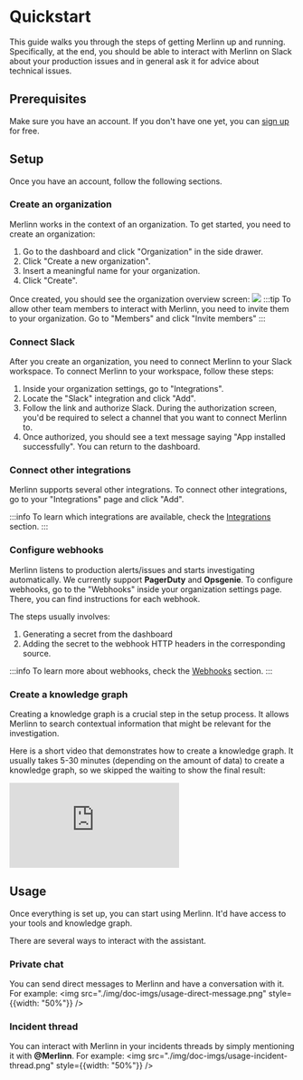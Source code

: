 # Quickstart

This guide walks you through the steps of getting Merlinn up and running. Specifically, at the end, you should be able to interact with Merlinn on Slack about your production issues and in general ask it for advice about technical issues.

## Prerequisites

Make sure you have an account. If you don't have one yet, you can [sign up](https://app.merlinn.co/) for free.

## Setup

Once you have an account, follow the following sections.

### Create an organization

Merlinn works in the context of an organization. To get started, you need to create an organization:

1. Go to the dashboard and click "Organization" in the side drawer.
2. Click "Create a new organization".
3. Insert a meaningful name for your organization.
4. Click "Create".

Once created, you should see the organization overview screen:
<img src="./img/doc-imgs/organization-overview.png" />
:::tip
To allow other team members to interact with Merlinn, you need to invite them to your organization. Go to "Members" and click "Invite members"
:::

### Connect Slack

After you create an organization, you need to connect Merlinn to your Slack workspace. To connect Merlinn to your workspace, follow these steps:

1. Inside your organization settings, go to "Integrations".
2. Locate the "Slack" integration and click "Add".
3. Follow the link and authorize Slack. During the authorization screen, you'd be required to select a channel that you want to connect Merlinn to.
4. Once authorized, you should see a text message saying "App installed successfully". You can return to the dashboard.

### Connect other integrations

Merlinn supports several other integrations. To connect other integrations, go to your "Integrations" page and click "Add".

:::info
To learn which integrations are available, check the [Integrations](./03-Integrations/01-Slack.md) section.
:::

### Configure webhooks

Merlinn listens to production alerts/issues and starts investigating automatically. We currently support **PagerDuty** and **Opsgenie**.
To configure webhooks, go to the "Webhooks" inside your organization settings page. There, you can find instructions for each webhook.

The steps usually involves:

1. Generating a secret from the dashboard
2. Adding the secret to the webhook HTTP headers in the corresponding source.

:::info
To learn more about webhooks, check the [Webhooks](./04-Webhooks/01-PagerDuty.md) section.
:::

### Create a knowledge graph

Creating a knowledge graph is a crucial step in the setup process. It allows Merlinn to search contextual
information that might be relevant for the investigation.

Here is a short video that demonstrates how to create a knowledge graph. It usually takes 5-30 minutes (depending on the amount of data) to create a knowledge graph, so we skipped the waiting to show the final result:

<div style={{ position: 'relative', paddingBottom: '57.50798722044729%', height: 0 }}>
    <iframe
    src="https://www.loom.com/embed/8e11837657df42f5b7d6892ac3b80522?sid=90bd74b7-ef38-4fa7-b429-d37b440670a3"
    title="Embedded Video"
    frameBorder="0"
    allowFullScreen
    style={{ position: 'absolute', top: 0, left: 0, width: '100%', height: '100%' }}
    ></iframe>
</div>

## Usage

Once everything is set up, you can start using Merlinn. It'd have access to your tools and knowledge graph.

There are several ways to interact with the assistant.

### Private chat

You can send direct messages to Merlinn and have a conversation with it. For example:
<img src="./img/doc-imgs/usage-direct-message.png" style={{width: "50%"}} />

### Incident thread

You can interact with Merlinn in your incidents threads by simply mentioning it with **@Merlinn**. For example:
<img src="./img/doc-imgs/usage-incident-thread.png" style={{width: "50%"}} />
